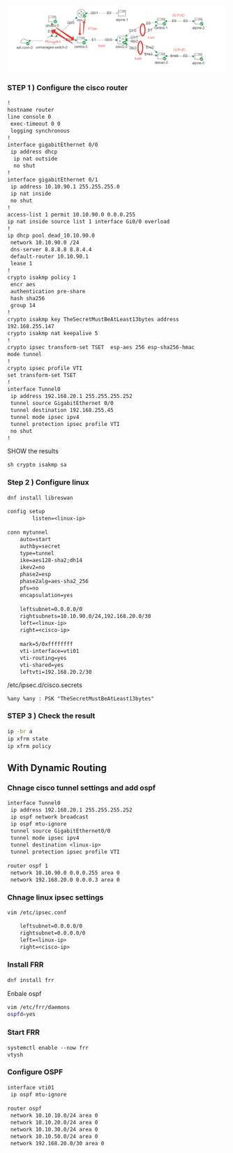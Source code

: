 ![Topology](images/lab-3-4-5.png)

### STEP 1 ) Configure the cisco router

```
!
hostname router
line console 0
 exec-timeout 0 0
 logging synchronous 
!
interface gigabitEthernet 0/0
 ip address dhcp 
  ip nat outside
  no shut
!
interface gigabitEthernet 0/1
 ip address 10.10.90.1 255.255.255.0
 ip nat inside
 no shut
!
access-list 1 permit 10.10.90.0 0.0.0.255
ip nat inside source list 1 interface Gi0/0 overload
!
ip dhcp pool dead_10.10.90.0
 network 10.10.90.0 /24
 dns-server 8.8.8.8 8.8.4.4
 default-router 10.10.90.1
 lease 1
!
crypto isakmp policy 1
 encr aes
 authentication pre-share
 hash sha256
 group 14
!
crypto isakmp key TheSecretMustBeAtLeast13bytes address 192.168.255.147
crypto isakmp nat keepalive 5
!
crypto ipsec transform-set TSET  esp-aes 256 esp-sha256-hmac
mode tunnel
!
crypto ipsec profile VTI
set transform-set TSET
!
interface Tunnel0
 ip address 192.168.20.1 255.255.255.252
 tunnel source GigabitEthernet 0/0
 tunnel destination 192.168.255.45
 tunnel mode ipsec ipv4
 tunnel protection ipsec profile VTI
 no shut
!
```

SHOW the results
```
sh crypto isakmp sa
```

### Step 2 ) Configure linux

```bash
dnf install libreswan
```

```
config setup
        listen=<linux-ip>

conn mytunnel
    auto=start
    authby=secret
    type=tunnel
    ike=aes128-sha2;dh14
    ikev2=no
    phase2=esp
    phase2alg=aes-sha2_256
    pfs=no
    encapsulation=yes

    leftsubnet=0.0.0.0/0
    rightsubnets=10.10.90.0/24,192.168.20.0/30
    left=<linux-ip>
    right=<cisco-ip>

    mark=5/0xffffffff
    vti-interface=vti01
    vti-routing=yes
    vti-shared=yes
    leftvti=192.168.20.2/30
```

/etc/ipsec.d/cisco.secrets

```
%any %any : PSK "TheSecretMustBeAtLeast13bytes"
```

### STEP 3 ) Check the result

```bash
ip -br a
ip xfrm state
ip xfrm policy
```

## With Dynamic Routing

### Chnage cisco tunnel settings and add ospf
```
interface Tunnel0
 ip address 192.168.20.1 255.255.255.252
 ip ospf network broadcast
 ip ospf mtu-ignore
 tunnel source GigabitEthernet0/0
 tunnel mode ipsec ipv4
 tunnel destination <linux-ip>
 tunnel protection ipsec profile VTI

router ospf 1
 network 10.10.90.0 0.0.0.255 area 0
 network 192.168.20.0 0.0.0.3 area 0
```

### Chnage linux ipsec settings

```bash
vim /etc/ipsec.conf
```
```
    leftsubnet=0.0.0.0/0
    rightsubnet=0.0.0.0/0
    left=<linux-ip>
    right=<cisco-ip>
```

### Install FRR

```bash
dnf install frr
```

Enbale ospf
```bash
vim /etc/frr/daemons
ospfd=yes
```

### Start FRR

```
systemctl enable --now frr
vtysh
```

### Configure OSPF
```
interface vti01
 ip ospf mtu-ignore

router ospf
 network 10.10.10.0/24 area 0
 network 10.10.20.0/24 area 0
 network 10.10.30.0/24 area 0
 network 10.10.50.0/24 area 0
 network 192.168.20.0/30 area 0
```